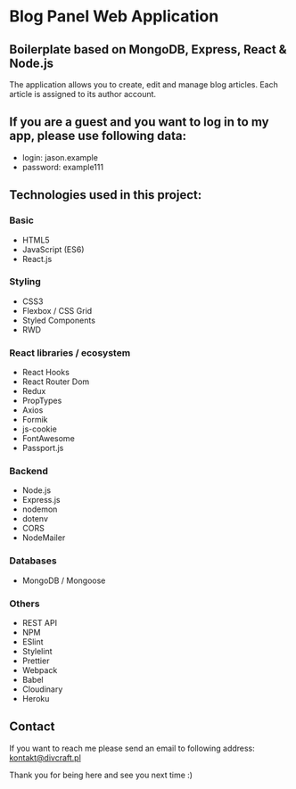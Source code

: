 # Blog Panel Web Application



## Boilerplate based on MongoDB, Express, React & Node.js

The application allows you to create, edit and manage blog articles. Each article is assigned to its author account.

## If you are a guest and you want to log in to my app, please use following data:
- login: jason.example
- password: example111

## Technologies used in this project:

### Basic
- HTML5
- JavaScript (ES6)
- React.js

### Styling
- CSS3
- Flexbox / CSS Grid
- Styled Components
- RWD

### React libraries / ecosystem
- React Hooks
- React Router Dom
- Redux
- PropTypes
- Axios
- Formik
- js-cookie
- FontAwesome
- Passport.js

### Backend
- Node.js
- Express.js
- nodemon
- dotenv
- CORS
- NodeMailer

### Databases
- MongoDB / Mongoose

### Others
- REST API
- NPM
- ESlint
- Stylelint
- Prettier
- Webpack
- Babel
- Cloudinary
- Heroku

## Contact

If you want to reach me please send an email to following address: kontakt@divcraft.pl

Thank you for being here and see you next time :) 
